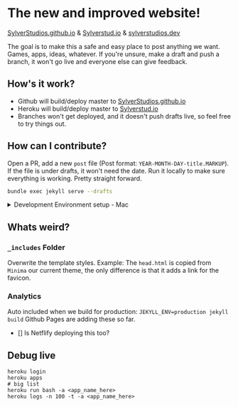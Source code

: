 # The new and improved website!
[SylverStudios.github.io](https://SylverStudios.github.io) & [Sylverstud.io](https://sylverstud.io) & [sylverstudios.dev](https://sylverstudios.dev)

The goal is to make this a safe and easy place to post anything we want. Games, apps, ideas, whatever. If you're unsure, make a draft and push a branch, it won't go live and everyone else can give feedback.

## How's it work?

* Github will build/deploy master to [SylverStudios.github.io](https://SylverStudios.github.io)
* Heroku will build/deploy master to [Sylverstud.io](https://sylverstud.io)
* Branches won't get deployed, and it doesn't push drafts live, so feel free to try things out.

## How can I contribute?

Open a PR, add a new `post` file (Post format: `YEAR-MONTH-DAY-title.MARKUP`). If the file is under drafts, it won't need the date. Run it locally to make sure everything is working. Pretty straight forward.

```bash
bundle exec jekyll serve --drafts
```

<details><summary>Development Environment setup - Mac</summary>
<p>

Are you me? Have you not properly setup ruby on your old mcBook? Some of these steps will relate to that issue, ignore if not applicable.

### Ruby Setup
We need `ruby` installed, at the correct version, to run `jekyll`.
In order to easily chose our ruby version, we will first install the tool [`rbenv`](https://github.com/rbenv/rbenv#installation).
(Important Note! You must complete all of the rbenv installation steps, including updating your bash_profile).

After install `rbenv`, we will use it to set up the version of ruby required by jekyll, namely ruby 2.6.0:
```bash
rbenv install 2.6.0
# Should see output regarding Downloading and Installing ruby 2.6.0
rbenv local 2.6.0
# Sets the ruby version to 2.6.0
ruby --version
# Should see output verifying that the ruby version is indeed 2.6.0
```

### Jekyll Setup
Next we will set up Jekyll's dependencies in this project specifically.
```bash
cd to/the/project # top-level
# install jekyll & bundler
gem install jekyll bundler
# install dependencies tracked by bundler
bundle install
```

Voila! At this point the environment should support everything we need to develop.
You can verify this by running the main development command:
```bash
# Run in dev mode, displays drafts
bundle exec jekyll serve --drafts
```

</p>
</details>

## Whats weird?

### `_includes` Folder

Overwrite the template styles.
Example: The `head.html` is copied from `Minima` our current theme, the only difference is that it adds a link for the favicon.

### Analytics

Auto included when we build for production: `JEKYLL_ENV=production jekyll build`
Github Pages are adding these so far.


- [] Is Netflify deploying this too?


## Debug live

```
heroku login
heroku apps
# big list
heroku run bash -a <app_name_here>
heroku logs -n 100 -t -a <app_name_here>
```
